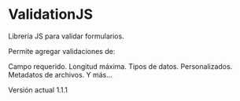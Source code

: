 # ValidationJS
Librería JS para validar formularios.

Permite agregar validaciones de:

Campo requerido.
Longitud máxima.
Tipos de datos.
Personalizados.
Metadatos de archivos.
Y más...


Versión actual 1.1.1
